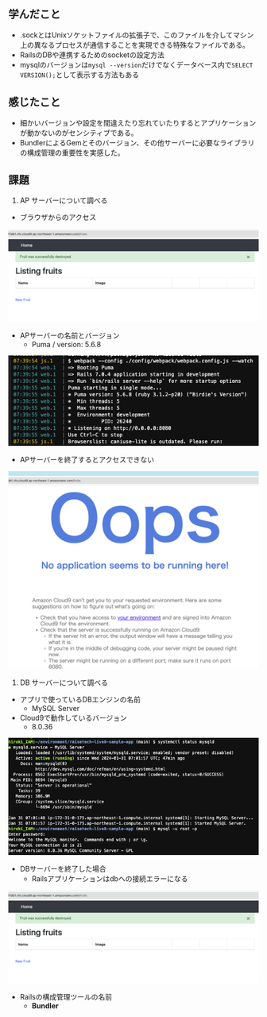 ## 学んだこと
- .sockとはUnixソケットファイルの拡張子で、このファイルを介してマシン上の異なるプロセスが通信することを実現できる特殊なファイルである。
- RailsのDBや連携するためのsocketの設定方法
- mysqlのバージョンは`mysql --version`だけでなくデータベース内で`SELECT VERSION();`として表示する方法もある


## 感じたこと
- 細かいバージョンや設定を間違えたり忘れていたりするとアプリケーションが動かないのがセンシティブである。
- BundlerによるGemとそのバージョン、その他サーバーに必要なライブラリの構成管理の重要性を実感した。


## 課題
1. AP サーバーについて調べる 
- ブラウザからのアクセス

![browser.png](images/browser.png)
  - APサーバーの名前とバージョン
    - Puma / version: 5.6.8

![puma.png](images/puma.png)
  - APサーバーを終了するとアクセスできない

![stopped_puma.png](images/stopped_puma.png)
1. DB サーバーについて調べる      
  - アプリで使っているDBエンジンの名前
    - MySQL Server
  - Cloud9で動作しているバージョン
    - 8.0.36

![dbengine_version.png](images/dbengine_version.png)
  - DBサーバーを終了した場合
    - Railsアプリケーションはdbへの接続エラーになる

![browser.png](images/browser.png)
  - Railsの構成管理ツールの名前
    - **Bundler**
